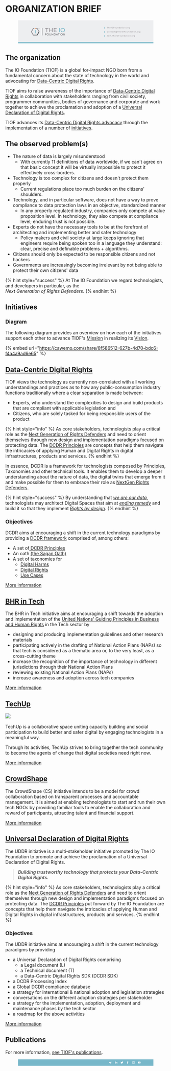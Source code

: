 # ORGANIZATION BRIEF

<figure><img src="../../.gitbook/assets/[TIOF] Comms [I] The IO Foundation Letterhead ENG v2.0.png" alt=""><figcaption></figcaption></figure>

## The organization

The IO Foundation (TIOF) is a global for-impact NGO born from a fundamental concern about the state of technology in the world and advocating for [Data-Centric Digital Rights](https://tiof.click/DCDRAdvocacy).

TIOF aims to raise awareness of the importance of [Data-Centric Digital Rights](https://tiof.click/DCDRAdvocacy) in collaboration with stakeholders ranging from civil society, programmer communities, bodies of governance and corporate and work together to achieve the proclamation and adoption of a [Universal Declaration of Digital Rights](https://tiof.click/UDDRWeb).

TIOF advances its [Data-Centric Digital Rights advocacy](https://tiof.click/DCDRAdvocacy) through the implementation of a number of [initiatives](../../initiatives.md).

## The observed problem(s)

* The nature of data is largely misunderstood
  * With currently 11 definitions of data worldwide, if we can't agree on that basic concept it will be virtually impossible to protect it effectively cross-borders.
* Technology is too complex for citizens and doesn't protect them properly
  * Current regulations place too much burden on the citizens' shoulders.
* Technology, and in particular software, does not have a way to prove compliance to data protection laws in an objective, standardized manner
  * In any properly regulated industry, companies only compete at value proposition level. In technology, they also compete at compliance level; enduring trust is not possible.&#x20;
* Experts do not have the necessary tools to be at the forefront of architecting and implementing better and safer technology
  * Policy makers and civil society at large keeps ignoring that engineers require being spoken too in a language they understand: clear, precise and definable problems + algorithms.
* Citizens should only be expected to be responsible citizens and not hackers
* Governments are increasingly becoming irrelevant by not being able to protect their own citizens' data

{% hint style="success" %}
At The IO Foundation we regard technologists, and developers in particular, as the \
_Next Generation of Rights Defenders._
{% endhint %}

## Initiatives

### Diagram

The following diagram provides an overview on how each of the initiatives support each other to advance TIOF's [Mission](https://tiof.click/TIOFMission) in realizing its [Vision](https://tiof.click/TIOFVision).

{% embed url="https://cawemo.com/share/6f586512-627b-4d70-bdc6-f4a4a9ad6e65" %}

## [Data-Centric Digital Rights](http://localhost:5000/o/-MF3oKZXzZjSRVKTjwWS/s/rG4xcNzldvEoKR9FS7Og/ "mention")

TIOF views the technology as currently non-correlated with all working understandings and practices as to how any public-consumption industry functions traditionally where a clear separation is made between:

* Experts, who understand the complexities to design and build products that are compliant with applicable legislation and
* Citizens, who are solely tasked for being responsible users of the product

{% hint style="info" %}
As core stakeholders, technologists play a critical role as the [Next Generation of Rights Defenders](https://tiof.click/TIOFNextGen) and need to orient themselves through new design and implementation paradigms focused on protecting data. The [DCDR Principles](https://tiof.click/DCDRPrinciples) are concepts that help them navigate the intricacies of applying Human and Digital Rights in digital infrastructures, products and services.
{% endhint %}

In essence, DCDR is a framework for technologists composed by Principles, Taxonomies and other technical tools. It enables them to develop a deeper understanding about the nature of data, the digital twins that emerge from it and make possible for them to embrace their role as [NextGen Rights Defenders](https://tiof.click/TIOFNextGen).

{% hint style="success" %}
By understanding that [_we are our data_](https://tiof.click/DCDRPrinciple1), technologists may architect Digital Spaces that aim at [_ending remedy_](https://tiof.click/DCDRPrinciple2) and build it so that they implement [_Rights by design_](https://tiof.click/DCDRPrinciple3).
{% endhint %}

### Objectives

DCDR aims at encouraging a shift in the current technology paradigms by providing a [DCDR framework](https://tiof.click/DCDRFramework) comprised of, among others:

* A set of[ DCDR Principles](https://tiof.click/DCDRPrinciples)
* An oath [(the Sagan Oath)](https://tiof.click/DCDRSaganOath)
* A set of taxonomies for
  * [Digital Harms](https://tiof.click/DCDRDigitalHarms)
  * [Digital Rights](https://tiof.click/DCDRDigitalRights)
  * [Use Cases](https://tiof.click/DCDRUseCases)

[More information](https://tiof.click/DCDRDocs)

## [BHR in Tech](http://localhost:5000/o/-MF3oKZXzZjSRVKTjwWS/s/-M\_K57zbBbwulYcIf9UU/ "mention")

The BHR in Tech initiative aims at encouraging a shift towards the adoption and implementation of the [United Nations' Guiding Principles in Business and Human Rights](https://tiof.click/BITUNGP) in the Tech sector by

* designing and producing implementation guidelines and other research materials
* participating actively in the drafting of National Action Plans (NAPs) so that tech is considered as a thematic area or, to the very least, as a cross-cutting theme
* increase the recognition of the importance of technology in different jurisdictions through their National Action Plans
* reviewing existing National Action Plans (NAPs)&#x20;
* increase awareness and adoption across tech companies

[More information](https://tiof.click/BiTDocs)

## [TechUp](http://localhost:5000/o/-MF3oKZXzZjSRVKTjwWS/s/-M\_K54SuAkrrbCKMqyze/ "mention")

![](<../../.gitbook/assets/\[TIOF TU] Comms \[P] LinkedIn - Event Header ENG v1.0.jpg>)

TechUp is a collaborative space uniting capacity building and social participation to build better and safer digital by engaging technologists in a meaningful way.

Through its activities, TechUp strives to bring together the tech community to become the agents of change that digital societies need right now.

[More information](https://tiof.click/TUDocs)

## [CrowdShape](http://localhost:5000/o/-MF3oKZXzZjSRVKTjwWS/s/MxkrsyQSraXtP8kYavv2/ "mention")

The CrowdShape (CS) initiative intends to be a model for crowd collaboration based on transparent processes and accountable management. It is aimed at enabling technologists to start and run their own tech NGOs by providing familiar tools to enable the collaboration and reward of participants, attracting talent and financial support.

[More information](https://tiof.click/CSDocs)

## [Universal Declaration of Digital Rights](http://localhost:5000/o/-MF3oKZXzZjSRVKTjwWS/s/-M\_K4xk\_xBCdMTs3EMBi/ "mention")

The UDDR initiative is a multi-stakeholder initiative promoted by The IO Foundation to promote and achieve the proclamation of a Universal Declaration of Digital Rights.

> _**Building trustworthy technology that protects your Data-Centric Digital Rights.**_

{% hint style="info" %}
As core stakeholders, technologists play a critical role as the [Next Generation of Rights Defenders](https://tiof.click/TIOFNextGen) and need to orient themselves through new design and implementation paradigms focused on protecting data. The [DCDR Principles](https://tiof.click/DCDRPrinciples) put forward by The IO Foundation are concepts that help them navigate the intricacies of applying Human and Digital Rights in digital infrastructures, products and services.
{% endhint %}

### Objectives

The UDDR initiative aims at encouraging a shift in the current technology paradigms by providing

* a Universal Declaration of Digital Rights comprising
  * a Legal document (L)
  * a Technical document (T)
  * a Data-Centric Digital Rights SDK (DCDR SDK)
* a DCDR Processing Index
* a Global DCDR compliance database
* a strategy for international & national adoption and legislation strategies
* conversations on the different adoption strategies per stakeholder
* a strategy for the implementation, adoption, deployment and maintenance phases by the tech sector
* a roadmap for the above activities

[More information](https://tiof.click/UDDRDocs)

## Publications

For more information, [see TIOF's publications](https://tiof.click/TIOFPublications).

<figure><img src="../../.gitbook/assets/[TIOF] Comms [I] The IO Foundation Footer ENG v2.0.png" alt=""><figcaption></figcaption></figure>
